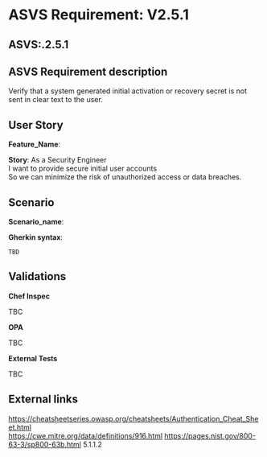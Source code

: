 # ASVS Requirement: V2.5.1

## ASVS:.2.5.1

## ASVS Requirement description

Verify that a system generated initial activation or recovery secret is not sent in clear text to the user.

## User Story

**Feature_Name**: 

**Story**:
As a Security Engineer\
I want to provide secure initial user accounts\
So we can minimize the risk of unauthorized access or data breaches.

## Scenario

**Scenario_name**: 

**Gherkin syntax**:

```gherkin
TBD
```

## Validations

**Chef Inspec**

TBC

**OPA**

TBC

**External Tests**

TBC

## External links

<https://cheatsheetseries.owasp.org/cheatsheets/Authentication_Cheat_Sheet.html> \
<https://cwe.mitre.org/data/definitions/916.html>
<https://pages.nist.gov/800-63-3/sp800-63b.html> 5.1.1.2


